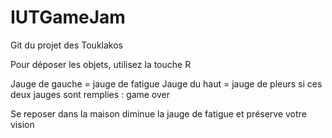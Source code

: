 # IUTGameJam

Git du projet des Touklakos

Pour déposer les objets, utilisez la touche R

Jauge de gauche = jauge de fatigue
Jauge du haut = jauge de pleurs
si ces deux jauges sont remplies : game over

Se reposer dans la maison diminue la jauge de fatigue et préserve votre vision
